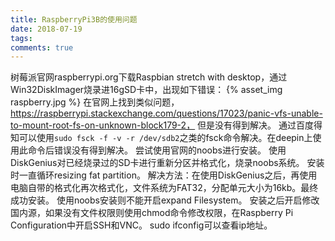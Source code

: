 ```yaml
---
title: RaspberryPi3B的使用问题
date: 2018-07-19
tags:
comments: true
---
```


树莓派官网raspberrypi.org下载Raspbian stretch with desktop，通过Win32DiskImager烧录进16gSD卡中，出现如下错误：
{% asset_img raspberry.jpg %}
在官网上找到类似问题，https://raspberrypi.stackexchange.com/questions/17023/panic-vfs-unable-to-mount-root-fs-on-unknown-block179-2， 但是没有得到解决。
通过百度得知可以使用`sudo fsck -f -v -r /dev/sdb2`之类的fsck命令解决。在deepin上使用此命令后错误没有得到解决。
尝试使用官网的noobs进行安装。
使用DiskGenius对已经烧录过的SD卡进行重新分区并格式化，烧录noobs系统。
安装时一直循环resizing fat partition。
解决方法：在使用DiskGenius之后，再使用电脑自带的格式化再次格式化，文件系统为FAT32，分配单元大小为16kb。最终成功安装。
使用noobs安装则不能开启expand Filesystem。
安装之后开启修改国内源，如果没有文件权限则使用chmod命令修改权限，在Raspberry Pi Configuration中开启SSH和VNC。
sudo ifconfig可以查看ip地址。


